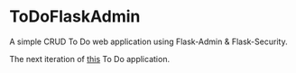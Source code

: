 # ToDoFlaskAdmin
A simple CRUD To Do web application using Flask-Admin & Flask-Security.

The next iteration of [this](https://github.com/serena-marie/toDo) To Do application. 
